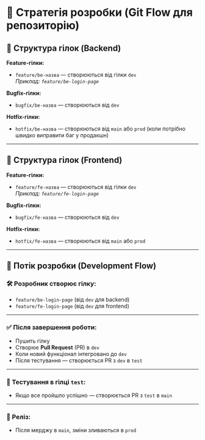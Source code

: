 # 🔁 Стратегія розробки (Git Flow для репозиторію)

## 🔧 Структура гілок (Backend)

**Feature-гілки:**
- `feature/be-назва` — створюються від гілки `dev`  
  _Приклад: `feature/be-login-page`_

**Bugfix-гілки:**
- `bugfix/be-назва` — створюються від `dev`

**Hotfix-гілки:**
- `hotfix/be-назва` — створюються від `main` або `prod` (коли потрібно швидко виправити баг у продакшн)

---

## 🔧 Структура гілок (Frontend)

**Feature-гілки:**
- `feature/fe-назва` — створюються від гілки `dev`  
  _Приклад: `feature/fe-login-page`_

**Bugfix-гілки:**
- `bugfix/fe-назва` — створюються від `dev`

**Hotfix-гілки:**
- `hotfix/fe-назва` — створюються від `main` або `prod`

---

## 🔄 Потік розробки (Development Flow)

### 🛠️ Розробник створює гілку:
- `feature/be-login-page` (від `dev` для backend)
- `feature/fe-login-page` (від `dev` для frontend)

---

### ✅ Після завершення роботи:
- Пушить гілку
- Створює **Pull Request** (PR) в `dev`
- Коли новий функціонал інтегровано до `dev`
- Після тестування — створюється PR з `dev` в `test`

---

### 🧪 Тестування в гілці `test`:
- Якщо все пройшло успішно — створюється PR з `test` в `main`

---

### 🚀 Реліз:
- Після мерджу в `main`, зміни зливаються в `prod`
